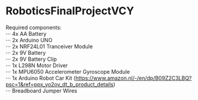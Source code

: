 # RoboticsFinalProjectVCY <br>


Required components:<br>
  ⋅⋅⋅ 4x AA Battery<br>
  ⋅⋅⋅ 2x Arduino UNO<br>
  ⋅⋅⋅ 2x NRF24L01 Tranceiver Module<br>
  ⋅⋅⋅ 2x 9V Battery<br>
  ⋅⋅⋅ 2x 9V Battery Clip<br>
  ⋅⋅⋅ 1x L298N Motor Driver<br>
  ⋅⋅⋅ 1x MPU6050 Accelerometer Gyroscope Module<br>
  ⋅⋅⋅ 1x Arduino Robot Car Kit (https://www.amazon.nl/-/en/dp/B09Z2C3LBQ?psc=1&ref=ppx_yo2ov_dt_b_product_details)<br>
  ⋅⋅⋅ Breadboard Jumper Wires<br>
  
